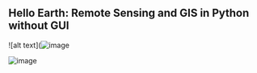 ## Hello Earth: Remote Sensing and GIS in Python without GUI 

![alt text](![image](https://user-images.githubusercontent.com/61631082/176337802-3b37cc5e-9962-4e9e-b16e-80734236297f.png)

![image](https://user-images.githubusercontent.com/61631082/176337824-a62feb5e-9c86-4a93-9ec9-175d4309e271.png)

